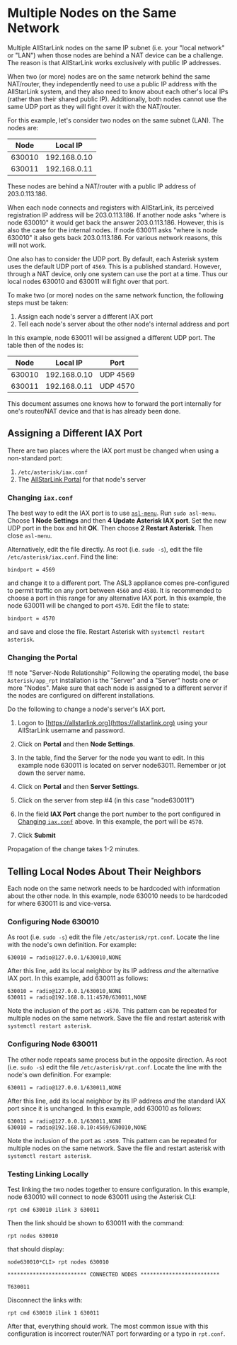 # Multiple Nodes on the Same Network
Multiple AllStarLink nodes on the same IP subnet (i.e. your "local network" or "LAN") when those nodes are behind a NAT device can be a challenge. The reason is that AllStarLink works exclusively with public IP addresses. 

When two (or more) nodes are on the same network behind the same NAT/router, they independently need to use a public IP address with the AllStarLink system, and they also need to know about each other's local IPs (rather than their shared public IP). Additionally, both nodes cannot use the same UDP port as they will fight over it with the NAT/router.

For this example, let's consider two nodes on the same subnet (LAN). The nodes are:

| Node | Local IP |
|-|-|
| 630010 | 192.168.0.10 |
| 630011 | 192.168.0.11 |

These nodes are behind a NAT/router with a public IP address of 203.0.113.186.

When each node connects and registers with AllStarLink, its perceived registration IP address will be 203.0.113.186. If another node asks "where is node 630010" it would get back the answer 203.0.113.186. However, this is also the case for the internal nodes. If node 630011 asks "where is node 630010" it also gets back 203.0.113.186. For various network reasons, this will not work.

One also has to consider the UDP port. By default, each Asterisk system uses the default UDP port of `4569`. This is a published standard. However, through a NAT device, only one system can use the port at a time. Thus our local nodes 630010 and 630011 will fight over that port.

To make two (or more) nodes on the same network function, the following steps must be taken:

1. Assign each node's server a different IAX port
2. Tell each node's server about the other node's internal address and port

In this example, node 630011 will be assigned a different UDP port. The table then of the nodes is:

| Node | Local IP | Port |
|-|-| - |
| 630010 | 192.168.0.10 | UDP 4569 |
| 630011 | 192.168.0.11 | UDP 4570 |

This document assumes one knows how to forward the port internally for one's router/NAT device and that is has already been done.

## Assigning a Different IAX Port
There are two places where the IAX port must be changed when using a non-standard port:

1. `/etc/asterisk/iax.conf`
2. The [AllStarLink Portal](https://allstarlink.org/portal/) for that node's server

### Changing `iax.conf`
The best way to edit the IAX port is to use [`asl-menu`](../user-guide/index.md). Run `sudo asl-menu`. Choose **1 Node Settings** and then **4 Update Asterisk IAX port**. Set the new UDP port in the box and hit **OK**. Then choose **2 Restart Asterisk**. Then close `asl-menu`.

Alternatively, edit the file directly. As root (i.e. `sudo -s`), edit the file `/etc/asterisk/iax.conf`. Find the line:

```
bindport = 4569
```

and change it to a different port. The ASL3 appliance comes pre-configured to permit traffic on any port between `4560` and `4580`. It is recommended to choose a port in this range for any alternative IAX port. In this example, the node 630011 will be changed to port `4570`. Edit the file to state:

```
bindport = 4570
```

and save and close the file. Restart Asterisk with `systemctl restart asterisk`.

### Changing the Portal
!!! note "Server-Node Relationship"
    Following the operating model, the base `Asterisk/app_rpt` installation is the "Server" and a "Server" hosts one or more "Nodes". Make sure that each node is assigned to a  different server if the nodes are configured on different installations.

Do the following to change a node's server's IAX port.

1. Logon to [https://allstarlink.org](https://allstarlink.org) using your AllStarLink username and password.

2. Click on **Portal** and then **Node Settings**.

3. In the table, find the Server for the node you want to edit. In this example node 630011 is located on server node63011. Remember or jot down the server name.

4. Click on **Portal** and then **Server Settings**.

5. Click on the server from step #4 (in this case "node630011")

6. In the field **IAX Port** change the port number to the port configured in [Changing `iax.conf`](#changing-iaxconf) above. In this example, the port will be `4570`.

7. Click **Submit**

Propagation of the change takes 1-2 minutes.

## Telling Local Nodes About Their Neighbors
Each node on the same network needs to be hardcoded with information about the other node. In this example, node 630010 needs to be hardcoded for where 630011 is and vice-versa.

### Configuring Node 630010
As root (i.e. `sudo -s`) edit the file `/etc/asterisk/rpt.conf`. Locate the line with the node's own definition. For example:

```
630010 = radio@127.0.0.1/630010,NONE
```

After this line, add its local neighbor by its IP address *and* the alternative IAX port. In this example, add 630011 as follows:

```
630010 = radio@127.0.0.1/630010,NONE
630011 = radio@192.168.0.11:4570/630011,NONE
```

Note the inclusion of the port as `:4570`. This pattern can be repeated for multiple nodes on the same network. Save the file and restart asterisk with `systemctl restart asterisk`.

### Configuring Node 630011
The other node repeats same process but in the opposite direction. As root (i.e. `sudo -s`) edit the file `/etc/asterisk/rpt.conf`. Locate the line with the node's own definition. For example:

```
630011 = radio@127.0.0.1/630011,NONE
```

After this line, add its local neighbor by its IP address *and* the standard IAX port since it is unchanged. In this example, add 630010 as follows:

```
630011 = radio@127.0.0.1/630011,NONE
630010 = radio@192.168.0.10:4569/630010,NONE
```

Note the inclusion of the port as `:4569`. This pattern can be repeated for multiple nodes on the same network. Save the file and restart asterisk with `systemctl restart asterisk`.

### Testing Linking Locally
Test linking the two nodes together to ensure configuration. In this example, node 630010 will connect to node 630011 using the Asterisk CLI:

```
rpt cmd 630010 ilink 3 630011
```

Then the link should be shown to 630011 with the command:

```
rpt nodes 630010
```

that should display:

```
node630010*CLI> rpt nodes 630010

************************* CONNECTED NODES *************************

T630011
```

Disconnect the links with:

```
rpt cmd 630010 ilink 1 630011
```

After that, everything should work. The most common issue with this configuration is incorrect router/NAT port forwarding or a typo in `rpt.conf`.
